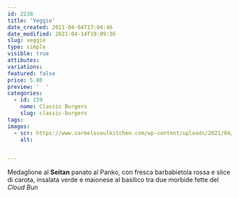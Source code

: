 ```yaml
---
id: 2238
title: 'Veggie'
date_created: 2021-04-04T17:04:46
date_modified: 2021-04-14T19:09:36
slug: veggie
type: simple
visible: true
attibutes: 
variations:
featured: false
price: 5.80
preview: '  '
categories: 
  - id: 159
    name: Classic Burgers
    slug: classic-burgers
tags: 
images: 
  - scr: https://www.carmelosoulkitchen.com/wp-content/uploads/2021/04/Veggie-MKT-21.png
    alt: 


---
```


<p>Medaglione al <strong>Seitan</strong> panato al Panko, con fresca barbabietola rossa e slice di carota, insalata verde e maionese al basilico tra due morbide fette del <em>Cloud Bun</em></p>

